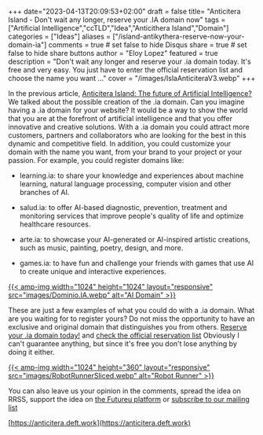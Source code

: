 +++
date="2023-04-13T20:09:53+02:00"
draft = false
title= "Anticitera Island - Don't wait any longer, reserve your .IA domain now"
tags = ["Artificial Intelligence","ccTLD","Idea","Anticithera Island","Domain"]
categories = ["Ideas"]
aliases = ["/island-antikythera-reserve-now-your-domain-ia"]
comments = true # set false to hide Disqus
share = true # set false to hide share buttons
author = "Eloy Lopez"
featured = true
description = "Don't wait any longer and reserve your .ia domain today. It's free and very easy. You just have to enter the official reservation list and choose the name you want ..."
cover = "/images/IslaAnticiteraV3.webp"
+++

In the previous article, [Anticitera Island: The future of Artificial Intelligence?](https://deft.work/en/blog/2023/04/03/antikythera-island-the-future-of-artificial-intelligence/) We talked about the possible creation of the .ia domain. Can you imagine having a .ia domain for your website? It would be a way to show the world that you are at the forefront of artificial intelligence and that you offer innovative and creative solutions. With a .ia domain you could attract more customers, partners and collaborators who are looking for the best in this dynamic and competitive field. In addition, you could customize your domain with the name you want, from your brand to your project or your passion. For example, you could register domains like:

- learning.ia: to share your knowledge and experiences about machine learning, natural language processing, computer vision and other branches of AI.

- salud.ia: to offer AI-based diagnostic, prevention, treatment and monitoring services that improve people's quality of life and optimize healthcare resources.

- arte.ia: to showcase your AI-generated or AI-inspired artistic creations, such as music, painting, poetry, design, and more.

- games.ia: to have fun and challenge your friends with games that use AI to create unique and interactive experiences.

[{{< amp-img width="1024" height="1024" layout="responsive" src="images/Dominio.IA.webp" alt="AI Domain" >}}](https://docs.google.com/spreadsheets/d/1y-aLEKfQySJeDgZd4QeHa57G9P9Pp4mqWhLJSqxcB0o/edit?usp=sharing)

These are just a few examples of what you could do with a .ia domain. What are you waiting for to register yours? Do not miss the opportunity to have an exclusive and original domain that distinguishes you from others. [Reserve your .ia domain today!](https://docs.google.com/forms/d/e/1FAIpQLScj1paIvOUbqugD76fKncZ65ZOqL-f5bILycZComuxKhJeRPg/viewform?usp=sf_link) and [check the official reservation list](https://docs.google.com/spreadsheets/d/1y-aLEKfQySJeDgZd4QeHa57G9P9Pp4mqWhLJSqxcB0o/edit?usp=sharing) Obviously I can't guarantee anything, but since it's free you don't lose anything by doing it either.

[{{< amp-img width="1024" height="360" layout="responsive" src="images/RobotRunnerSliced.webp" alt="Robot Runner" >}}](https://docs.google.com/spreadsheets/d/1y-aLEKfQySJeDgZd4QeHa57G9P9Pp4mqWhLJSqxcB0o/edit?usp=sharing)

You can also leave us your opinion in the comments, spread the idea on RRSS, support the idea on [the Futureu platform](https://futureu.europa.eu/processes/Digital/f/15/proposals/27592?locale=es) or [subscribe to our mailing list](https://docs.google.com/forms/d/e/1FAIpQLSeptFS3-XMVTeBFQzDEl1O55hkXhtOgYmMSEfpLLJk11UZEOA/viewform?usp=sf_link)

[https://anticitera.deft.work](https://anticitera.deft.work)
